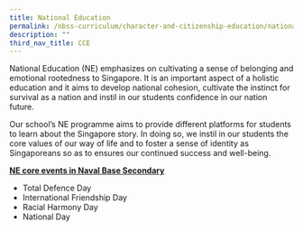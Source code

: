 ```yaml
---
title: National Education
permalink: /nbss-curriculum/character-and-citizenship-education/national-education
description: ""
third_nav_title: CCE
---
```

<p>National Education (NE) emphasizes on cultivating a sense of belonging and emotional rootedness to Singapore. It is an important aspect of a holistic education and it aims to develop national cohesion, cultivate the instinct for survival as a nation and instil in our students confidence in our nation future.</p>
<p>Our school&rsquo;s NE programme aims to provide different platforms for students to learn about the Singapore story. In doing so, we instil in our students the core values of our way of life and to foster a sense of identity as Singaporeans so as to ensures our continued success and well-being.</p>
<p><strong><u>NE core events in Naval Base Secondary</u></strong></p>
<ul>
<li>Total Defence Day</li>
<li>International Friendship Day</li>
<li>Racial Harmony Day</li>
<li>National Day</li>
</ul>